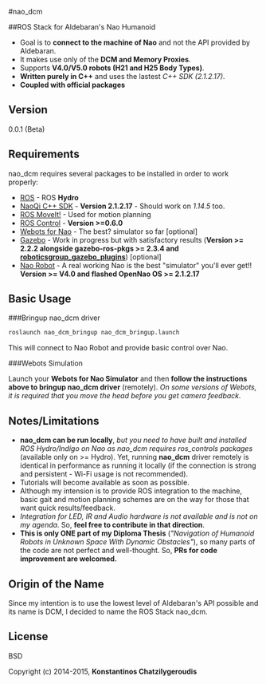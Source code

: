 #nao_dcm
 
##ROS Stack for Aldebaran's Nao Humanoid
 
  - Goal is to **connect to the machine of Nao** and not the API provided by Aldebaran.
  - Ιt makes use only of the **DCM and Memory Proxies**.
  - Supports **V4.0/V5.0 robots (H21 and H25 Body Types)**.
  - **Written purely in C++** and uses the lastest *C++ SDK (2.1.2.17)*.
  - **Coupled with official packages**


Version
----

0.0.1 (Beta)

Requirements
-----------

nao_dcm requires several packages to be installed in order to work properly:

* [ROS] - ROS **Hydro**
* [NaoQi C++ SDK] - **Version 2.1.2.17** - Should work on *1.14.5* too.
* [ROS MoveIt!] - Used for motion planning
* [ROS Control] - **Version >=0.6.0**
* [Webots for Nao] - The best? simulator so far [optional]
* [Gazebo] - Work in progress but with satisfactory results (**Version >= 2.2.2 alongside gazebo-ros-pkgs >= 2.3.4 and [roboticsgroup_gazebo_plugins]**) [optional]
* [Nao Robot] - A real working Nao is the best "simulator" you'll ever get!! **Version >= V4.0 and flashed OpenNao OS >= 2.1.2.17**

Basic Usage
--------------

###Bringup nao_dcm driver
```sh
roslaunch nao_dcm_bringup nao_dcm_bringup.launch
```

This will connect to Nao Robot and provide basic control over Nao.

###Webots Simulation

Launch your **Webots for Nao Simulator** and then **follow the instructions above to bringup nao_dcm driver** (remotely). *On some versions of Webots, it is required that you move the head before you get camera feedback.*

Notes/Limitations
-----------------
* **nao_dcm can be run locally**, *but you need to have built and installed ROS Hydro/Indigo on Nao as nao_dcm requires ros_controls packages* (available only on >= Hydro). Yet, running **nao_dcm** driver remotely is identical in performance as running it locally (if the connection is strong and persistent - Wi-Fi usage is not recommended).
* Tutorials will become available as soon as possible.
* Although my intension is to provide ROS integration to the machine, basic gait and motion planning schemes are on the way for those that want quick results/feedback.
* *Integration for LED, IR and Audio hardware is not available and is not on my agenda*. So, **feel free to contribute in that direction**.
* **This is only ONE part of my Diploma Thesis** (*"Navigation of Humanoid Robots in Unknown Space With Dynamic Obstacles"*), so many parts of the code are not perfect and well-thought. So, **PRs for code improvement are welcomed.**

Origin of the Name
------------------

Since my intention is to use the lowest level of Aldebaran's API possible and its name is DCM, I decided to name the ROS Stack nao_dcm.

License
----

BSD


Copyright (c) 2014-2015, **Konstantinos Chatzilygeroudis**

[ros]: http://www.ros.org
[naoqi c++ sdk]: https://community.aldebaran-robotics.com/doc/2-1/index.html
[webots for nao]: https://community.aldebaran-robotics.com/doc/2-1/software/webots/webots_index.html
[gazebo]: http://gazebosim.org/
[ros moveit!]: http://moveit.ros.org/
[nao robot]: http://www.aldebaran.com/en/humanoid-robot/nao-robot
[ros control]: http://wiki.ros.org/ros_control
[roboticsgroup_gazebo_plugins]: http://github.com/roboticsgroup/roboticsgroup_gazebo_plugins
